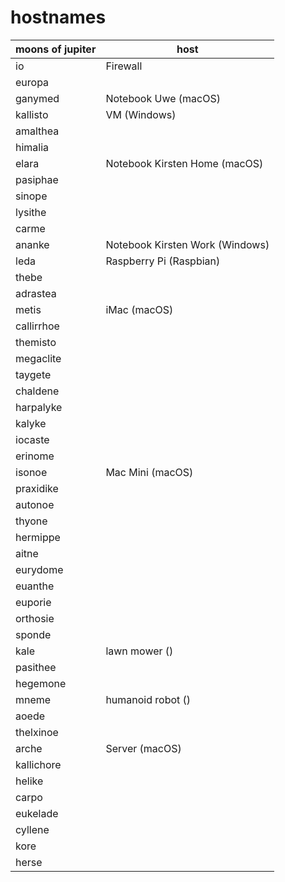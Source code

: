 # hostnames

| moons of jupiter | host    |
|------------------|---------|
| io               | Firewall |
| europa           | |
| ganymed          | Notebook Uwe (macOS) |
| kallisto         | VM (Windows) |
| amalthea         | |
| himalia          | |
| elara            | Notebook Kirsten Home (macOS) |
| pasiphae         | |
| sinope           | |
| lysithe          | |
| carme            | |
| ananke           | Notebook Kirsten Work (Windows) |
| leda             | Raspberry Pi (Raspbian) |
| thebe            | |
| adrastea         | |
| metis            | iMac (macOS) |
| callirrhoe       | |
| themisto         | |
| megaclite        | |
| taygete          | |
| chaldene         | |
| harpalyke        | |
| kalyke           | |
| iocaste          | |
| erinome          | |
| isonoe           | Mac Mini (macOS) |
| praxidike        | |
| autonoe          | |
| thyone           | |
| hermippe         | |
| aitne            | |
| eurydome         | |
| euanthe          | |
| euporie          | |
| orthosie         | |
| sponde           | |
| kale             | lawn mower () |
| pasithee         | |
| hegemone         | |
| mneme            | humanoid robot () |
| aoede            | |
| thelxinoe        | |
| arche            | Server (macOS) |
| kallichore       | |
| helike           | |
| carpo            | |
| eukelade         | |
| cyllene          | |
| kore             | |
| herse            | |
